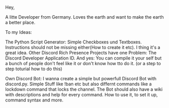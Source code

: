 Hey,

A litte Developer from Germany. Loves the earth and want to make the earth a better place.


To my Ideas:

The Python Script Generator:
Simple Checkboxes und Textboxes. Instructions should not be missing either(How to create it etc). I thing it's a great idea.
Other Discord Rich Presence Projects have one Problem: The Discord Developer Application ID. And yes: 
You can compile it your self but a bunch of people don't feel like it or don't know how tto do it.
(or a step to step toturial how to do this)

Own Discord Bot:
I wanna create a simple but powerfull Discord Bot with discord.py. Simple Stuff like !ban etc but also differnt commands like a lockdown command that locks the channel. The Bot should also have a wiki with descriptions and help for every command. How to use it, to set it up, command syntax and more. 
